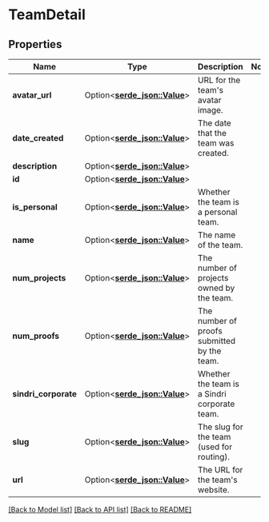 # TeamDetail

## Properties

Name | Type | Description | Notes
------------ | ------------- | ------------- | -------------
**avatar_url** | Option<[**serde_json::Value**](.md)> | URL for the team's avatar image. | 
**date_created** | Option<[**serde_json::Value**](.md)> | The date that the team was created. | 
**description** | Option<[**serde_json::Value**](.md)> |  | 
**id** | Option<[**serde_json::Value**](.md)> |  | 
**is_personal** | Option<[**serde_json::Value**](.md)> | Whether the team is a personal team. | 
**name** | Option<[**serde_json::Value**](.md)> | The name of the team. | 
**num_projects** | Option<[**serde_json::Value**](.md)> | The number of projects owned by the team. | 
**num_proofs** | Option<[**serde_json::Value**](.md)> | The number of proofs submitted by the team. | 
**sindri_corporate** | Option<[**serde_json::Value**](.md)> | Whether the team is a Sindri corporate team. | 
**slug** | Option<[**serde_json::Value**](.md)> | The slug for the team (used for routing). | 
**url** | Option<[**serde_json::Value**](.md)> | The URL for the team's website. | 

[[Back to Model list]](../README.md#documentation-for-models) [[Back to API list]](../README.md#documentation-for-api-endpoints) [[Back to README]](../README.md)


